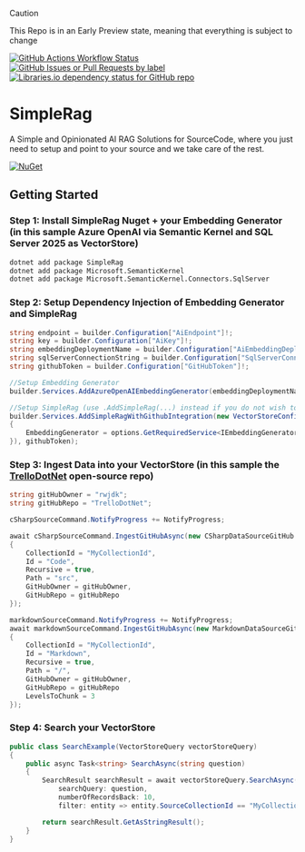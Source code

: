> [!Caution]
> This Repo is in an Early Preview state, meaning that everything is subject to change

[![GitHub Actions Workflow Status](https://img.shields.io/github/actions/workflow/status/sensum365/SimpleRag/Build.yml?style=for-the-badge)](https://github.com/sensum365/SimpleRag/actions)
[![GitHub Issues or Pull Requests by label](https://img.shields.io/github/issues/sensum365/SimpleRag/bug?style=for-the-badge&label=Bugs)](https://github.com/sensum365/SimpleRag/issues?q=is%3Aissue%20state%3Aopen%20label%3Abug)
[![Libraries.io dependency status for GitHub repo](https://img.shields.io/librariesio/github/sensum365/SimpleRag?style=for-the-badge)](https://github.com/sensum365/SimpleRag/network/dependencies)


# SimpleRag
A Simple and Opinionated AI RAG Solutions for SourceCode, where you just need to setup and point to your source and we take care of the rest.

[![NuGet](https://img.shields.io/badge/NuGet-blue?style=for-the-badge)](https://www.nuget.org/packages/SimpleRag)

## Getting Started

### Step 1: Install SimpleRag Nuget + your Embedding Generator (in this sample Azure OpenAI via Semantic Kernel and SQL Server 2025 as VectorStore)
```bash
dotnet add package SimpleRag
dotnet add package Microsoft.SemanticKernel
dotnet add package Microsoft.SemanticKernel.Connectors.SqlServer
```

### Step 2: Setup Dependency Injection of Embedding Generator and SimpleRag
```csharp
string endpoint = builder.Configuration["AiEndpoint"]!;
string key = builder.Configuration["AiKey"]!;
string embeddingDeploymentName = builder.Configuration["AiEmbeddingDeploymentName"]!;
string sqlServerConnectionString = builder.Configuration["SqlServerConnectionString"]!;
string githubToken = builder.Configuration["GitHubToken"]!;

//Setup Embedding Generator
builder.Services.AddAzureOpenAIEmbeddingGenerator(embeddingDeploymentName, endpoint, key);

//Setup SimpleRag (use .AddSimpleRag(...) instead if you do not wish to use GitHub as Datasource)
builder.Services.AddSimpleRagWithGithubIntegration(new VectorStoreConfiguration(Constants.VectorStoreName, Constants.MaxRecords), options => new SqlServerVectorStore(sqlServerConnectionString, new SqlServerVectorStoreOptions
{
    EmbeddingGenerator = options.GetRequiredService<IEmbeddingGenerator<string, Embedding<float>>>()
}), githubToken);
```

### Step 3: Ingest Data into your VectorStore (in this sample the [TrelloDotNet](https://github.com/rwjdk/TrelloDotNet) open-source repo)
```csharp
string gitHubOwner = "rwjdk";
string gitHubRepo = "TrelloDotNet";

cSharpSourceCommand.NotifyProgress += NotifyProgress;

await cSharpSourceCommand.IngestGitHubAsync(new CSharpDataSourceGitHub
{
    CollectionId = "MyCollectionId",
    Id = "Code",
    Recursive = true,
    Path = "src",
    GitHubOwner = gitHubOwner,
    GitHubRepo = gitHubRepo
});

markdownSourceCommand.NotifyProgress += NotifyProgress;
await markdownSourceCommand.IngestGitHubAsync(new MarkdownDataSourceGitHub
{
    CollectionId = "MyCollectionId",
    Id = "Markdown",
    Recursive = true,
    Path = "/",
    GitHubOwner = gitHubOwner,
    GitHubRepo = gitHubRepo
    LevelsToChunk = 3
});
```

### Step 4: Search your VectorStore
```csharp
public class SearchExample(VectorStoreQuery vectorStoreQuery)
{
    public async Task<string> SearchAsync(string question)
    {
        SearchResult searchResult = await vectorStoreQuery.SearchAsync(
            searchQuery: question, 
            numberOfRecordsBack: 10, 
            filter: entity => entity.SourceCollectionId == "MyCollectionId");

        return searchResult.GetAsStringResult();
    }
}
```
